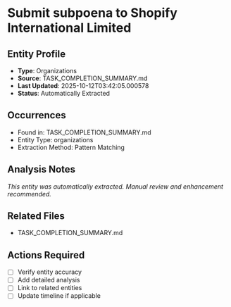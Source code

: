 # Submit subpoena to Shopify International Limited

## Entity Profile
- **Type**: Organizations
- **Source**: TASK_COMPLETION_SUMMARY.md
- **Last Updated**: 2025-10-12T03:42:05.000578
- **Status**: Automatically Extracted

## Occurrences
- Found in: TASK_COMPLETION_SUMMARY.md
- Entity Type: organizations
- Extraction Method: Pattern Matching

## Analysis Notes
*This entity was automatically extracted. Manual review and enhancement recommended.*

## Related Files
- TASK_COMPLETION_SUMMARY.md

## Actions Required
- [ ] Verify entity accuracy
- [ ] Add detailed analysis
- [ ] Link to related entities
- [ ] Update timeline if applicable
